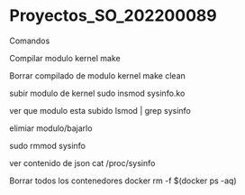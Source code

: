 # Proyectos_SO_202200089

Comandos

Compilar modulo kernel
make

Borrar compilado de modulo kernel
make clean

subir modulo de kernel
sudo insmod sysinfo.ko

ver que modulo esta subido
lsmod | grep sysinfo

elimiar modulo/bajarlo

sudo rmmod sysinfo

ver contenido de json
cat /proc/sysinfo

Borrar todos los contenedores 
docker rm -f $(docker ps -aq)